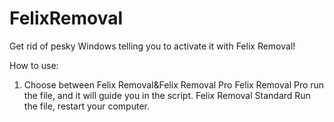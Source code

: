 # FelixRemoval
Get rid of pesky Windows telling you to activate it with Felix Removal!

How to use:
1. Choose between Felix Removal&Felix Removal Pro
Felix Removal Pro
  run the file, and it will guide you in the script.
Felix Removal Standard
  Run the file, restart your computer.
